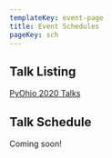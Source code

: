 ```yaml
---
templateKey: event-page
title: Event Schedules
pageKey: sch
---
```


## Talk Listing

[PyOhio 2020 Talks](/events/talks)

## Talk Schedule

Coming soon!
